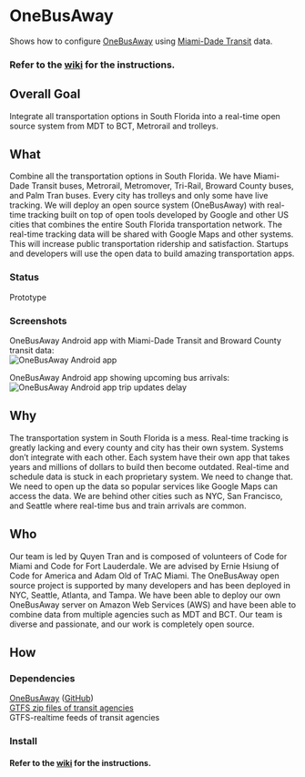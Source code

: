 # OneBusAway

Shows how to configure [OneBusAway](https://github.com/OneBusAway) using [Miami-Dade Transit](http://www.miamidade.gov/transit) data.  

### Refer to the [wiki](../../wiki) for the instructions.

## Overall Goal

Integrate all transportation options in South Florida into a real-time open source system from MDT to BCT, Metrorail and trolleys.

## What
Combine all the transportation options in South Florida. We have Miami-Dade Transit buses, Metrorail, Metromover, Tri-Rail, Broward County buses, and Palm Tran buses. Every city has trolleys and only some have live tracking. We will deploy an open source system (OneBusAway) with real-time tracking built on top of open tools developed by Google and other US cities that combines the entire South Florida transportation network. The real-time tracking data will be shared with Google Maps and other systems. This will increase public transportation ridership and satisfaction. Startups and developers will use the open data to build amazing transportation apps.

### Status
Prototype

### Screenshots
OneBusAway Android app with Miami-Dade Transit and Broward County transit data:  
![OneBusAway Android app](https://slack-files.com/files-tmb/T02CRU2SU-F0D4B8FGQ-cb0bf99dee/screenshot_2015-10-24-00-09-44_720.png)  


OneBusAway Android app showing upcoming bus arrivals:  
![OneBusAway Android app trip updates delay](https://github.com/qtrandev/OneBusAway/blob/master/images/android-gtfs-realtime.png)  

## Why
The transportation system in South Florida is a mess. Real-time tracking is greatly lacking and every county and city has their own system. Systems don’t integrate with each other. Each system have their own app that takes years and millions of dollars to build then become outdated. Real-time and schedule data is stuck in each proprietary system. We need to change that. We need to open up the data so popular services like Google Maps can access the data. We are behind other cities such as NYC, San Francisco, and Seattle where real-time bus and train arrivals are common.

## Who
Our team is led by Quyen Tran and is composed of volunteers of Code for Miami and Code for Fort Lauderdale. We are advised by Ernie Hsiung of Code for America and Adam Old of TrAC Miami. The OneBusAway open source project is supported by many developers and has been deployed in NYC, Seattle, Atlanta, and Tampa. We have been able to deploy our own OneBusAway server on Amazon Web Services (AWS) and have been able to combine data from multiple agencies such as MDT and BCT. Our team is diverse and passionate, and our work is completely open source.

## How
### Dependencies
[OneBusAway](http://onebusaway.org) ([GitHub](https://github.com/OneBusAway/onebusaway/wiki))  
[GTFS zip files of transit agencies](../../wiki/Transit-Agencies)  
GTFS-realtime feeds of transit agencies  

### Install

#### Refer to the [wiki](../../wiki) for the instructions.
